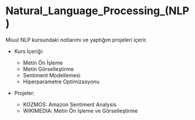 # Natural_Language_Processing_(NLP)
 Miuul NLP kursundaki notlarımı ve yaptığım projeleri içerir.

* Kurs İçeriği:
  * Metin Ön İşleme
  * Metin Görselleştirme
  * Sentiment Modellemesi
  * Hiperparametre Optimizasyonu
  
* Projeler:
  * KOZMOS: Amazon Sentiment Analysis
  * WIKIMEDIA: Metin Ön İşleme ve Görselleştirme

